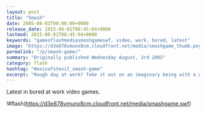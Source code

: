 ```yaml
---
layout: post
title: "Smash"
date: 2005-08-03T00:00:00+0000
release_date: 2015-06-01T08:45:04+0000
lastmod: 2015-06-01T08:45:04+0000
keywords: "gamesflashmediasmashgameswf, video, work, bored, latest"
image: "https://d3e878vmunx8cm.cloudfront.net/media/smashgame_thumb.png"
permalink: "/p/smash-game/"
summary: "Originally published Wednesday August, 3rd 2005"
category: flash
hashtag: "#axisofstevil_smash-game"
excerpt: "Rough day at work? Take it out on an imaginary being with a game of SMASH."
---
```


Latest in bored at work video games.

!#flash(https://d3e878vmunx8cm.cloudfront.net/media/smashgame.swf)
